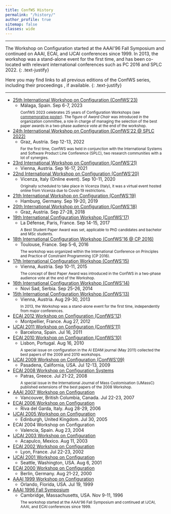 ```yaml
---
title: ConfWS History
permalink: "/history/"
author_profile: true
sitemap: false
classes: wide
---
```


---
The Workshop on Configuration started at the AAAI'96 Fall Symposium and continued on AAAI, ECAI, and IJCAI conferences since 1999.
In 2013, the workshop was a stand-alone event for the first time, and has been co-located with relevant international conferences such as PC 2016 and SPLC 2022.
{: .text-justify}

Here you may find links to all previous editions of the ConfWS series, including their proceedings <i class="fa fa-book"></i>, if available.
{: .text-justify}

---

- [25th International Workshop on Configuration (ConfWS'23)](https://confws.github.io/2023/)
  - Málaga, Spain. Sep 6-7, 2023 <a href="https://ceur-ws.org/Vol-3509/" title="Proceedings"><i class="fa fa-book"></i></a>
<br><sub>ConfWS 2023 celebrates 25 years of Configuration Workshops (see [commemorative poster](/assets/confws/poster.pdf)). The figure of *Award Chair* was introduced in the organization committee, a role in charge of managing the selection of the best paper awards in a two-phase audience vote at the end of the workshop.</sub>
- [24th International Workshop on Configuration (ConfWS'22 @ SPLC 2022)](https://confws22.ist.tugraz.at/)
  - Graz, Austria. Sep 12-13, 2022 <a href="https://dl.acm.org/doi/proceedings/10.1145/3503229?tocHeading=heading9#heading9" title="Proceedings"><i class="fa fa-book"></i></a>
<br><sub>For the first time, ConfWS was held in conjunction with the International Systems and Software Product Line Conference (SPLC), two research communities with a lot of synergies.</sub>
- [23rd International Workshop on Configuration (ConfWS'21)](https://confws21.ist.tugraz.at/)
  - Vienna, Austria. Sep 16-17, 2021 <a href="http://ceur-ws.org/Vol-2945/" title="Proceedings"><i class="fa fa-book"></i></a>
- [22nd International Workshop on Configuration (ConfWS'20)](http://confws20.ist.tugraz.at/ConfigurationWorkshop2020/)
  - Vicenza, Italy (Online event). Sep 10-11, 2020 <a href="https://www.eventhelpr.com/files/events/RqdLM1Pt/attachments/proceedings-cws-2020_JEqWr6vY.pdf" title="Proceedings"><i class="fa fa-book"></i></a>
<br><sub>Originally scheduled to take place in Vicenza (Italy), it was a virtual event hosted online from Vicenza due to Covid-19 restrictions.</sub>
- [21th International Workshop on Configuration (ConfWS'19)](https://confws19.hitec-hamburg.de/)
  - Hamburg, Germany. Sep 19-20, 2019 <a href="http://ceur-ws.org/Vol-2467/" title="Proceedings"><i class="fa fa-book"></i></a>
- [20th International Workshop on Configuration (ConfWS'18)](https://www.eventhelpr.com/event/h7K8dUz3vdCH87UR)
  - Graz, Austria. Sep 27-28, 2018 <a href="http://ceur-ws.org/Vol-2220/" title="Proceedings"><i class="fa fa-book"></i></a>
- [19th International Configuration Workshop (ConfWS'17)](https://www.ieseg.fr/events/19th-configuration-workshop/)
  - La Défense, Paris, France. Sep 14-15, 2017 <a href="https://www.ieseg.fr/wp-content/uploads/2017/01/Proceedgins_FinalV2.pdf" title="Proceedings"><i class="fa fa-book"></i></a>
<br><sub>A Best Student Paper Award was set, applicable to PhD candidates and bachelor and MSc students.</sub>
- [18th International Configuration Workshop (ConfWS'16 @ CP 2016)](http://cp2016.a4cp.org/program/workshops/ws-config.html)
  - Toulouse, France. Sep 5-6, 2016 <a href="http://cp2016.a4cp.org/program/workshops/CWS-2016-Proceedings.pdf" title="Proceedings"><i class="fa fa-book"></i></a>
<br><sub>The workshop was organized within the International Conference on Principles and Practice of Constraint Programming (CP 2016).</sub>
- [17th International Configuration Workshop (ConfWS'15)](https://blogs.helsinki.fi/confws-15/)
  - Vienna, Austria. Sep 10-11, 2015 <a href="http://ceur-ws.org/Vol-1453/" title="Proceedings"><i class="fa fa-book"></i></a>
<br><sub>The concept of Best Paper Award was introduced in the ConfWS in a two-phase audience vote at the end of the Workshop.</sub>
- [16th International Configuration Workshop (ConfWS'14)](http://confws.ist.tugraz.at/ConfigurationWorkshop2014/)
  - Novi Sad, Serbia. Sep 25-26, 2014 <a href="http://ceur-ws.org/Vol-1220/" title="Proceedings"><i class="fa fa-book"></i></a>
- [15th International Configuration Workshop (ConfWS'13)](http://ws-config-2013.mines-albi.fr/)
  - Vienna, Austria. Aug 29-30, 2013 <a href="http://ceur-ws.org/Vol-1128/" title="Proceedings"><i class="fa fa-book"></i></a>
<br><sub>In 2013, the Workshop was a stand-alone event for the first time, independently from major conferences.</sub>
- [ECAI 2012 Workshop on Configuration (ConfWS'12)](https://www.lirmm.fr/ecai2012/)
  - Montpellier, France. Aug 27, 2012 <a href="http://ceur-ws.org/Vol-958/" title="Proceedings"><i class="fa fa-book"></i></a>
- [IJCAI 2011 Workshop on Configuration (ConfWS'11)](https://ls13-www.cs.tu-dortmund.de/homepage/confws11/index.shtml)
  - Barcelona, Spain. Jul 16, 2011 <a href="http://ceur-ws.org/Vol-755/" title="Proceedings"><i class="fa fa-book"></i></a>
- [ECAI 2010 Workshop on Configuration (ConfWS'10)](https://www.hitec-hamburg.de/confws10/)
  - Lisbon, Portugal. Aug 16, 2010 <a href="https://d1wqtxts1xzle7.cloudfront.net/45477316/A_Generative_Framework_for_Service_Proce20160509-20036-1mgysgc-libre.pdf?1462798873=&response-content-disposition=inline%3B+filename%3DA_Generative_Framework_for_Service_Proce.pdf&Expires=1672182004&Signature=CdA3RYnquRO6sg~9rNBLaMzOSC3TPD167p6i-ArBX82vprtWpIguQ3Db93OZI14yT1zuNhgG6Gfgpyg4eIJFvXsEBrr2UN-~kVaYQ4I8a-Ewcmlwz1iRTqC9mbkopiMwck6WCAJ9rjUcwjP2OuH7tspWYcSdJymE4semVsMBoa8szUo57Z5e6rnNeG~g-diFe~RzMLOWoPW90d5eRIS-vaKHEtnRdVvlAuhFRhylE4K19xieytoaQlMwsk0H8lg3DqEGW5b2m21Lw50Ydrut0cqEMW0WigFP-S6GhkFeAwfakM1A1r-xdnIdLeyzD3htpTu69Q6r5KqJKRZgf5PLaQ__&Key-Pair-Id=APKAJLOHF5GGSLRBV4ZA#page=1" title="Proceedings"><i class="fa fa-book"></i></a>
<br><sub>A special issue on configuration in the AI EDAM journal (May 2011) collected the best papers of the 2009 and 2010 workshops.</sub>
- [IJCAI 2009 Workshop on Configuration (ConfWS'09)](https://www.ijcai.org/past/ijcai-09/)
  - Pasadena, California, USA. Jul 12-13, 2009 <a href="https://fileadmin.cs.lth.se/ai/Proceedings/configws09_proceedings.pdf" title="Proceedings"><i class="fa fa-book"></i></a>
- [ECAI 2008 Workshop on Configuration Systems](http://www.soberit.hut.fi/configws08/)
  - Patras, Greece. Jul 21-22, 2008 <a href="http://www.soberit.hut.fi/configws08/pages/WorkshopOnConfigurationSystemsECAI2008W12.pdf" title="Proceedings"><i class="fa fa-book"></i></a>
<br><sub>A special issue in the International Journal of Mass Customisation (IJMassC) published extensions of the best papers of the 2008 Workshop.</sub>
- [AAAI 2007 Workshop on Configuration](http://www.cs.ucc.ie/~osullb/aaai-config-ws-2007/)
  - Vancouver, British Columbia, Canada. Jul 22-23, 2007 <a href="https://auld.aaai.org/Library/Workshops/ws07-03.php" title="Proceedings"><i class="fa fa-book"></i></a>
- [ECAI 2006 Workshop on Configuration](http://fmv.jku.at/ecai-config-ws-2006/)
  - Riva del Garda, Italy. Aug 28-29, 2006 <a href="http://fmv.jku.at/ecai-config-ws-2006/W16.pdf" title="Proceedings"><i class="fa fa-book"></i></a>
- [IJCAI 2005 Workshop on Configuration](https://www.ijcai.org/past/ijcai-05/)
  - Edinburgh, United Kingdom. Jul 30, 2005 <a href="https://web-ainf.aau.at/pub/jannach/files/Proceedings_ConfigurationWorkshop2004.pdf" title="Proceedings"><i class="fa fa-book"></i></a>
- ECAI 2004 Workshop on Configuration
  - Valencia, Spain. Aug 23, 2004
- [IJCAI 2003 Workshop on Configuration](https://www.ijcai.org/past/ijcai-03/1024/index.html)
  - Acapulco, Mexico. Aug 11, 2003
- [ECAI 2002 Workshop on Configuration](https://frontiersinai.com/ecai/ecai2002/)
  - Lyon, France. Jul 22-23, 2002 <a href="https://hal-mines-albi.archives-ouvertes.fr/hal-01920372/document" title="Proceedings"><i class="fa fa-book"></i></a>
- [IJCAI 2001 Workshop on Configuration](http://www.soberit.hut.fi/pdmg/IJCAI2001ConfWS/)
  - Seattle, Washington, USA. Aug 6, 2001 <a href="http://www.soberit.hut.fi/pdmg/IJCAI2001ConfWS/proceedings.htm" title="Proceedings"><i class="fa fa-book"></i></a>
- [ECAI 2000 Workshop on Configuration](https://frontiersinai.com/ecai/ecai2000/)
  - Berlin, Germany. Aug 21-22, 2000 <a href="http://www.soberit.hut.fi/pdmg/ECAI2000WS/Proceedings.pdf" title="Proceedings"><i class="fa fa-book"></i></a>
- [AAAI 1999 Workshop on Configuration](https://www.aaai.org/Conferences/AAAI/aaai99.php)
  - Orlando, Florida, USA. Jul 19, 1999 <a href="https://auld.aaai.org/Library/Workshops/ws99-05.php" title="Proceedings"><i class="fa fa-book"></i></a>
- [AAAI 1996 Fall Symposium](https://aaai.org/conference/fall-symposia/fss96/)
  - Cambridge, Massachusetts, USA. Nov 9-11, 1996 <a href="https://new.aaai.org/Library/Symposia/Fall/fs96-03.php" title="Proceedings"><i class="fa fa-book"></i></a>
<br><sub>The workshop started at the AAAI’96 Fall Symposium and continued at IJCAI, AAAI, and ECAI conferences since 1999.</sub>

